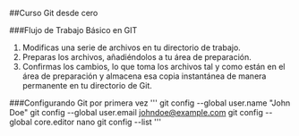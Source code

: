 ##Curso Git desde cero

###Flujo de Trabajo Básico en GIT
1. Modificas una serie de archivos en tu directorio de trabajo.
2. Preparas los archivos, añadiéndolos a tu área de preparación.
3. Confirmas los cambios, lo que toma los archivos tal y como están en el área de preparación y almacena esa copia instantánea de manera permanente en tu directorio de Git.

###Configurando Git por primera vez
'''
git config --global user.name "John Doe"
git config --global user.email johndoe@example.com
git config --global core.editor nano
git config --list
'''